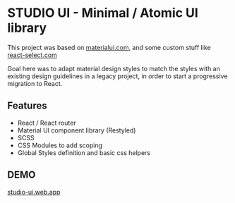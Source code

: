 # STUDIO UI - Minimal / Atomic UI library

This project was based on [materialui.com](https://material-ui.com/), and some custom stuff like [react-select.com](https://react-select.com/)

Goal here was to adapt material design styles to match the styles with an existing design guidelines in a legacy project, in order to start a progressive migration to React.

## Features
 - React / React router
 - Material UI component library (Restyled)
 - SCSS
 - CSS Modules to add scoping
 - Global Styles definition and basic css helpers

## DEMO
[studio-ui.web.app](https://studio-ui.web.app/)